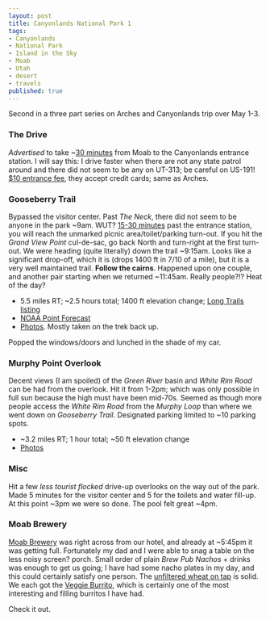 ```yaml
---
layout: post
title: Canyonlands National Park 1
tags:
- Canyonlands
- National Park
- Island in the Sky
- Moab
- Utah
- desert
- travels
published: true
---
```

Second in a three part series on Arches and Canyonlands trip over May 1-3.

### The Drive
_Advertised_ to take ~[30 minutes](https://goo.gl/maps/EQCqb)
from Moab to the Canyonlands entrance station. I will say this:
I drive faster when there are not any state patrol around and there did not
seem to be any on UT-313; be careful on US-191!
[$10 entrance fee](http://www.nps.gov/cany/planyourvisit/feesandreservations.htm),
they accept credit cards; same as Arches.


### Gooseberry Trail
Bypassed the visitor center. Past _The Neck_, there did not seem to be anyone
in the park ~9am. WUT? [15-30 minutes](https://goo.gl/maps/oRYdt) past the
entrance station, you will reach the unmarked picnic area/toilet/parking turn-out.
If you hit the _Grand View Point_ cul-de-sac, go back North and turn-right
at the first turn-out. We were heading (quite literally) down the trail
~9:15am. Looks like a significant drop-off, which it is
(drops 1400 ft in 7/10 of a mile), but it is a very well maintained trail.
__Follow the cairns__. Happened upon one couple, and another pair starting when
we returned ~11:45am. Really people?!? Heat of the day?

- 5.5 miles RT; ~2.5 hours total; 1400 ft elevation change;
[Long Trails listing](http://www.nps.gov/cany/planyourvisit/iskylonghikes.htm)
- [NOAA Point Forecast](http://forecast.weather.gov/MapClick.php?lat=38.3349652&lon=-109.8291351)
- [Photos](https://www.dropbox.com/sc/5a0rampqpa9mt1m/AACYOMEA86EZm02r9iJoh8nPa).
Mostly taken on the trek back up.

Popped the windows/doors and lunched in the shade of my car.


### Murphy Point Overlook
Decent views (I am spoiled) of the _Green River_ basin and _White Rim Road_
can be had from the overlook. Hit it from 1-2pm; which was only possible in
full sun because the high must have been mid-70s. Seemed as though more
people access the _White Rim Road_ from the _Murphy Loop_ than where we went
down on _Gooseberry Trail_. Designated parking limited to ~10 parking spots.

- ~3.2 miles RT; 1 hour total; ~50 ft elevation change
- [Photos](https://www.dropbox.com/sc/dwbi333slprezmp/AABuZ7sbMMy8DLlxv2gmUS0wa)


### Misc
Hit a few _less tourist flocked_ drive-up overlooks on the way out of the park.
Made 5 minutes for the visitor center and 5 for the toilets and water fill-up.
At this point ~3pm we were so done. The pool felt great ~4pm.


### Moab Brewery
[Moab Brewery](http://www.yelp.com/biz/moab-brewery-moab-2) was right across
from our hotel, and already at ~5:45pm it was getting full. Fortunately my dad
and I were able to snag a table on the less noisy screen? porch. Small order
of plain _Brew Pub Nachos_ + drinks was enough to get us going; I have had
some nacho plates in my day, and this could certainly satisfy one person.
The [unfiltered wheat on tap](http://www.themoabbrewery.com/brewery.html) is solid.
We each got the [Veggie Burrito](http://www.themoabbrewery.com/menu.html),
which is certainly one of the most interesting and filling burritos I have had.

Check it out.
